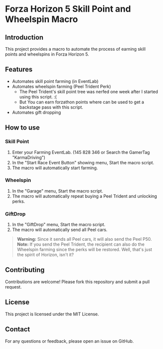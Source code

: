# Forza Horizon 5 Skill Point and Wheelspin Macro

## Introduction
This project provides a macro to automate the process of earning skill points and wheelspins in Forza Horizon 5.

## Features
- Automates skill point farming (in EventLab)
- Automates wheelspin farming (Peel Trident Perk)
  - The Peel Trident's skill point tree was nerfed one week after I started using this script. :(
  - But You can earn forzathon points where can be used to get a backstage pass with this script.
- Automates gift dropping

## How to use
### Skill Point
1. Enter your Farming EventLab. (145 828 346 or Search the GamerTag "KarmaDriving")
2. In the "Start Race Event Button" showing menu, Start the macro script.
3. The macro will automatically start farming.
### Wheelspin
1. In the "Garage" menu, Start the macro script.
2. The macro will automatically repeat buying a Peel Trident and unlocking perks.
### GiftDrop
1. In the "GiftDrop" menu, Start the macro script.
2. The macro will automatically send all Peel cars.
> **Warning:** Since it sends all Peel cars, it will also send the Peel P50.  
> **Note:** If you send the Peel Trident, the recipient can also do the Wheelspin farming since the perks will be restored. Well, that's just the spirit of Horizon, isn't it?

## Contributing
Contributions are welcome! Please fork this repository and submit a pull request.

## License
This project is licensed under the MIT License.

## Contact
For any questions or feedback, please open an issue on GitHub.